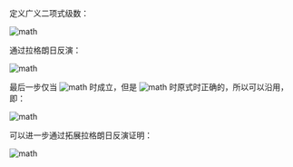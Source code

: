 定义广义二项式级数：


![math](https://render.githubusercontent.com/render/math?math=%5Cmathcal%20B_t%28z%29%3Dz%5Cmathcal%20B_t%28z%29%5Et%2B1)


通过拉格朗日反演：


![math](https://render.githubusercontent.com/render/math?math=%5Cmathcal%20B_t%28z%29-1%3Dz%28%5Cmathcal%20B_t%28z%29-1%2B1%29%5Et%5C%5C%0A%5CRightarrow%20z%3D%5Cdfrac%7B%5Cmathcal%20B_t%28z%29-1%7D%7B%28%5Cmathcal%20B_t%28z%29-1%2B1%29%5Et%7D%5C%5C%0A%5Cmathrm%7Blet%7D%7E%5Cmathcal%20f_t%28B_t%28z%29-1%29%3Dz%5CRightarrow%20f_t%28x%29%3D%5Cdfrac%7Bx%7D%7B%28x%2B1%29%5Et%7D%5C%5C%0A%5Bz%5En%5D%28%5Cmathcal%20B_t%28z%29-1%29%3D%5Cdfrac%201n%5Bw%5E%7Bn-1%7D%5D%28%5Cdfrac%7Bw%7D%7Bf_t%28w%29%7D%29%5En%3D%5Cdfrac1n%5Bw%5E%7Bn-1%7D%5D%28w%2B1%29%5E%7Btn%7D%3D%5Cdfrac%201n%7Btn%5Cchoose%20n-1%7D%5Ccolor%7Bgray%7D%3D%5Cdfrac%7B1%7D%7Btn%2B1%7D%7Btn%2B1%5Cchoose%20n%7D)


最后一步仅当 ![math](https://render.githubusercontent.com/render/math?math=n%3E0) 时成立，但是 ![math](https://render.githubusercontent.com/render/math?math=n%3D0) 时原式时正确的，所以可以沿用，即：


![math](https://render.githubusercontent.com/render/math?math=%5Cmathcal%20B_t%28z%29%3D%5Csum_i%7Bti%2B1%5Cchoose%20i%7D%5Cdfrac%7Bz%5Ei%7D%7Bti%2B1%7D)


可以进一步通过拓展拉格朗日反演证明：


![math](https://render.githubusercontent.com/render/math?math=%5Cbegin%7Balign%7D%0A%5Cmathcal%20B_t%28z%29%5Er%3D%5Csum_i%7Bti%2Br%5Cchoose%20i%7D%5Cdfrac%7Br%7D%7Bti%2Br%7Dz%5Ei%5C%5C%0A%5Cdfrac%7B%5Cmathcal%20B_t%28z%29%5Er%7D%7B1-t%2Bt%5Cmathcal%20B_t%28z%29%5E%7B-1%7D%7D%3D%5Csum_i%7Bti%2Br%5Cchoose%20i%7Dz%5Ei%0A%5Cend%7Balign%7D)


